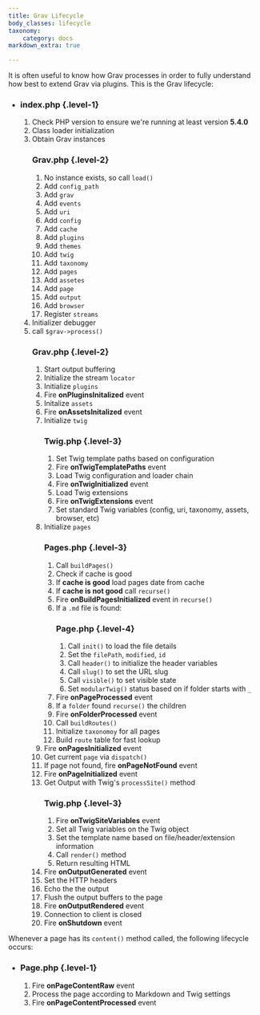 ```yaml
---
title: Grav Lifecycle
body_classes: lifecycle
taxonomy:
    category: docs
markdown_extra: true

---
```


It is often useful to know how Grav processes in order to fully understand how best to extend Grav via plugins.  This is the Grav lifecycle:

* ### index.php {.level-1}
  1. Check PHP version to ensure we're running at least version **5.4.0**
  1. Class loader initialization
  1. Obtain Grav instances
  	  ### Grav.php {.level-2}
  	  1. No instance exists, so call `load()`
  	  1. Add `config_path`
  	  1. Add `grav`
  	  1. Add `events`
  	  1. Add `uri`
  	  1. Add `config`
  	  1. Add `cache`
  	  1. Add `plugins`
  	  1. Add `themes`
  	  1. Add `twig`
  	  1. Add `taxonomy`
  	  1. Add `pages`
  	  1. Add `assetes`
  	  1. Add `page`
  	  1. Add `output`
  	  1. Add `browser`
  	  1. Register `streams`
  1. Initializer debugger
  1. call `$grav->process()`
  	  ### Grav.php {.level-2}
  	  1. Start output buffering
  	  1. Initialize the stream `locator`
  	  1. Initialize `plugins`
  	  1. Fire **onPluginsInitalized** event
  	  1. Initalize `assets`
  	  1. Fire **onAssetsInitalized** event
  	  1. Initialize `twig`
  	      ### Twig.php {.level-3}
  	      1. Set Twig template paths based on configuration
  	      1. Fire **onTwigTemplatePaths** event
  	      1. Load Twig configuration and loader chain
  	      1. Fire **onTwigInitialized** event
  	      1. Load Twig extensions
  	      1. Fire **onTwigExtensions** event
  	      1. Set standard Twig variables (config, uri, taxonomy, assets, browser, etc)
  	  1. Initialize `pages`
  	      ### Pages.php {.level-3}
          1. Call `buildPages()`
  	      1. Check if cache is good
  	      1. If **cache is good** load pages date from cache
  	      1. If **cache is not good** call `recurse()`
          1. Fire **onBuildPagesInitialized** event in `recurse()`
  	      1. If a `.md` file is found:
  	          ### Page.php {.level-4}
  	          1. Call `init()` to load the file details
  	          1. Set the `filePath`, `modified`, `id`
  	          1. Call `header()` to initialize the header variables
  	          1. Call `slug()` to set the URL slug
  	          1. Call `visible()` to set visible state
  	          1. Set `modularTwig()` status based on if folder starts with `_`
  	       1. Fire **onPageProcessed** event
  	       1. If a `folder` found `recurse()` the children
  	       1. Fire **onFolderProcessed** event
  	       1. Call `buildRoutes()`
  	       1. Initialize `taxonomoy` for all pages
  	       1. Build `route` table for fast lookup
  	  1. Fire **onPagesInitialized** event
  	  1. Get current `page` via `dispatch()`
  	  1. If page not found, fire **onPageNotFound** event
  	  1. Fire **onPageInitialized** event
  	  1. Get Output with Twig's `processSite()` method
  	      ### Twig.php {.level-3}
  	      1. Fire **onTwigSiteVariables** event
  	      1. Set all Twig variables on the Twig object
  	      1. Set the template name based on file/header/extension information
  	      1. Call `render()` method
  	      1. Return resulting HTML
  	  1. Fire **onOutputGenerated** event
  	  1. Set the HTTP headers
  	  1. Echo the the output
  	  1. Flush the output buffers to the page
  	  1. Fire **onOutputRendered** event
      1. Connection to client is closed
      1. Fire **onShutdown** event

Whenever a page has its `content()` method called, the following lifecycle occurs:

* ### Page.php {.level-1}
    1. Fire **onPageContentRaw** event
    1. Process the page according to Markdown and Twig settings
    1. Fire **onPageContentProcessed** event

